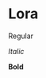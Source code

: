 # Lora

Regular

_Italic_

**Bold**

<!-- font -->

<link rel="preconnect" href="https://fonts.googleapis.com">
<link rel="preconnect" href="https://fonts.gstatic.com" crossorigin>
<link href="https://fonts.googleapis.com/css2?family=Lora:ital,wght@0,400;0,700;1,400&display=swap" rel="stylesheet">

<style type="text/css">
#content { font-family: "Lora", serif; }
</style>
